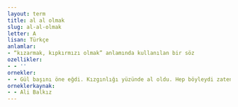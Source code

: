 ```yaml
---
layout: term
title: al al olmak
slug: al-al-olmak
letter: A
lisan: Türkçe
anlamlar:
- “kızarmak, kıpkırmızı olmak” anlamında kullanılan bir söz
ozellikler:
- - ''
ornekler:
- - Gül başını öne eğdi. Kızgınlığı yüzünde al oldu. Hep böyleydi zaten, al al olurdu.
orneklerkaynak:
- - Ali Balkız
---
```

